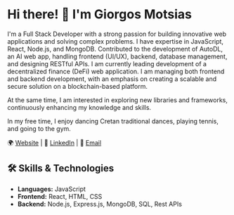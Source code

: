# Hi there! 👋 I'm Giorgos Motsias

I'm a Full Stack Developer with a strong passion for building innovative web applications and solving complex problems. I have expertise in JavaScript, React, Node.js, and MongoDB. Contributed to the development of AutoDL, an AI web app, handling frontend (UI/UX), backend, database management, and designing RESTful APIs.
I am currently leading development of a decentralized finance (DeFi) web application. I am managing both frontend and backend development, with an emphasis on creating a scalable and secure solution on a blockchain-based platform.  

At the same time, I am interested in exploring new libraries and frameworks, continuously enhancing my knowledge and skills.

In my free time, I enjoy dancing Cretan traditional dances, playing tennis, and going to the gym.

🌍 [Website](https://www.motsias.com) | 🔗 [LinkedIn](https://linkedin.com/in/giorgosmotsias) | 📧 [Email](mailto:giorgosmotsias@outlook.com)

## 🛠️ Skills & Technologies
- **Languages:** JavaScript
- **Frontend:** React, HTML, CSS
- **Backend:** Node.js, Express.js, MongoDB, SQL, Rest APIs

